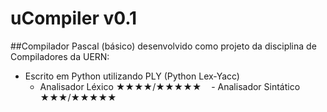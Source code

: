 # uCompiler v0.1

##Compilador Pascal (básico) desenvolvido como projeto da disciplina de Compiladores da UERN:

  - Escrito em Python utilizando PLY (Python Lex-Yacc)
    - Analisador Léxico ★★★★/★★★★★
    - Analisador Sintático ★★★/★★★★★
